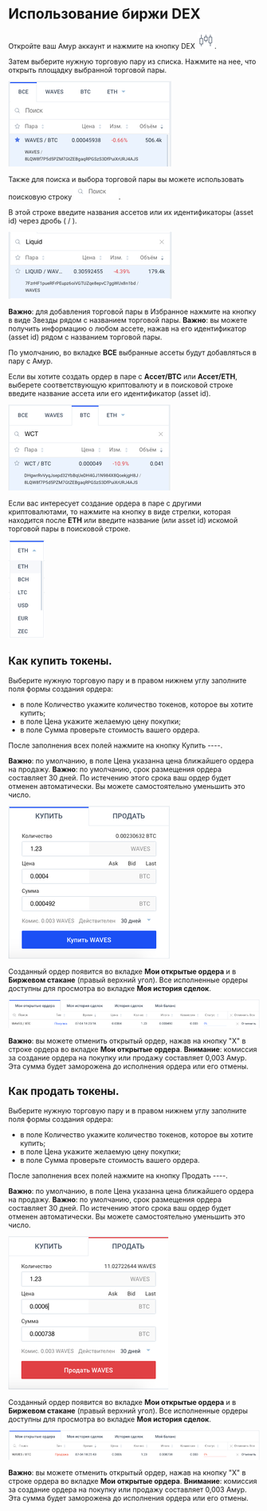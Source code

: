 # Использование биржи DEX

Откройте ваш Амур аккаунт и нажмите на кнопку DEX ![](/_assets/dex_01.png).

Затем выберите нужную торговую пару из списка. Нажмите на нее, что открыть площадку выбранной торговой пары.

![](/_assets/dex_02.png)

Также для поиска и выбора торговой пары вы можете использовать поисковую строку  ![](/_assets/dex_03.png).

В этой строке введите названия ассетов или их идентификаторы (asset id) через дробь ( / ).

![](/_assets/dex_04.png)

**Важно**: для добавления торговой пары в Избранное нажмите на кнопку в виде Звезды рядом с названием торговой пары.
**Важно**: вы можете получить информацию о любом ассете, нажав на его идентификатор (asset id) рядом с названием торговой пары.

По умолчанию, во вкладке **ВСЕ** выбранные ассеты будут добавляться в пару с Амур.

Если вы хотите создать ордер в паре с **Ассет/BTC** или **Ассет/ETH**, выберете соответствующую криптовалюту и в поисковой строке введите название ассета или его идентификатор (asset id).

![](/_assets/dex_05.png)

Если вас интересует создание ордера в паре с другими криптовалютами, то нажмите на кнопку в виде стрелки, которая находится после **ETH** или введите название (или asset id) искомой торговой пары в поисковой строке.

![](/_assets/dex_05_1.png)

## **Как купить токены**.

Выберите нужную торговую пару и в правом нижнем углу заполните поля формы создания ордера:

- в поле Количество укажите количество токенов, которое вы хотите купить;
- в поле Цена укажите желаемую цену покупки;
- в поле Сумма проверьте стоимость вашего ордера.

После заполнения всех полей нажмите на кнопку Купить ----.

**Важно**: по умолчанию, в поле Цена указанна цена ближайшего ордера на продажу.
**Важно**: по умолчанию, срок размещения ордера составляет 30 дней. По истечению этого срока ваш ордер будет отменен автоматически. Вы можете самостоятельно уменьшить это число.

![](/_assets/dex_06.png)

Созданный ордер появится во вкладке **Мои открытые ордера** и в **Биржевом стакане** (правый верхний угол).
Все исполненные ордеры доступны для просмотра во вкладке **Моя история сделок**.

![](/_assets/dex_06_1.png)

**Важно**: вы можете отменить открытый ордер, нажав на кнопку "X" в строке ордера во вкладке **Мои открытые ордера**.
**Внимание**: комиссия за создание ордера на покупку или продажу составляет 0,003 Амур.
Эта сумма будет заморожена до исполнения ордера или его отмены.

## **Как продать токены**.

Выберите нужную торговую пару и в правом нижнем углу заполните поля формы создания ордера:

- в поле Количество укажите количество токенов, которое вы хотите купить;
- в поле Цена укажите желаемую цену покупки;
- в поле Сумма проверьте стоимость вашего ордера.

После заполнения всех полей нажмите на кнопку Продать ----.

**Важно**: по умолчанию, в поле Цена указанна цена ближайшего ордера на продажу.
**Важно**: по умолчанию, срок размещения ордера составляет 30 дней. По истечению этого срока ваш ордер будет отменен автоматически. Вы можете самостоятельно уменьшить это число.

![](/_assets/dex_09.png)

Созданный ордер появится во вкладке **Мои открытые ордера** и в **Биржевом стакане** (правый верхний угол).
Все исполненные ордеры доступны для просмотра во вкладке **Моя история сделок**.

![](/_assets/dex_09_1.png)

**Важно**: вы можете отменить открытый ордер, нажав на кнопку "X" в строке ордера во вкладке **Мои открытые ордера**.
**Внимание**: комиссия за создание ордера на покупку или продажу составляет 0,003 Амур.
Эта сумма будет заморожена до исполнения ордера или его отмены.
